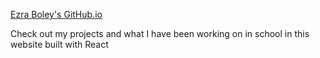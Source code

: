 [Ezra Boley's GitHub.io](ezraboley.github.io)

Check out my projects and what I have been working on in school in this website built with React
